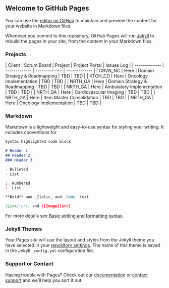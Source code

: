 ## Welcome to GitHub Pages

You can use the [editor on GitHub](https://github.com/btvangundy/homepage/edit/gh-pages/index.md) to maintain and preview the content for your website in Markdown files.

Whenever you commit to this repository, GitHub Pages will run [Jekyll](https://jekyllrb.com/) to rebuild the pages in your site, from the content in your Markdown files.

### Projects
| Client | Scrum Board | Project | Project Portal | Issues Log |
| ------------- | ------------- | ------------- | ------------- |
| CRVN_NC | Here | Domain Strategy & Roadmapping | TBD | TBD |
| KTCH_CD | Here | Oncology Implementation | TBD | TBD |
| NRTH_GA | Here | Domain Strategy & Roadmapping | TBD | TBD |
| NRTH_GA | Here | Ambulatory Implementation  | TBD | TBD |
| NRTH_GA | Here | Cardiovascular Imaging | TBD | TBD |
| NRTH_GA | Here | Item Master Consolidation | TBD | TBD |
| NRTH_GA | Here | Oncology Implementation | TBD | TBD |


### Markdown

Markdown is a lightweight and easy-to-use syntax for styling your writing. It includes conventions for

```markdown
Syntax highlighted code block

# Header 1
## Header 2
### Header 3

- Bulleted
- List

1. Numbered
2. List

**Bold** and _Italic_ and `Code` text

[Link](url) and ![Image](src)
```

For more details see [Basic writing and formatting syntax](https://docs.github.com/en/github/writing-on-github/getting-started-with-writing-and-formatting-on-github/basic-writing-and-formatting-syntax).

### Jekyll Themes

Your Pages site will use the layout and styles from the Jekyll theme you have selected in your [repository settings](https://github.com/btvangundy/homepage/settings/pages). The name of this theme is saved in the Jekyll `_config.yml` configuration file.

### Support or Contact

Having trouble with Pages? Check out our [documentation](https://docs.github.com/categories/github-pages-basics/) or [contact support](https://support.github.com/contact) and we’ll help you sort it out.
